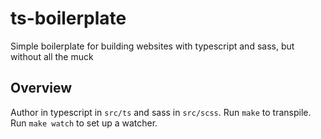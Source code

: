 # ts-boilerplate
Simple boilerplate for building websites with typescript and sass, but without all the muck

## Overview

Author in typescript in `src/ts` and sass in `src/scss`. Run `make` to transpile. Run `make watch` to set up a watcher.

